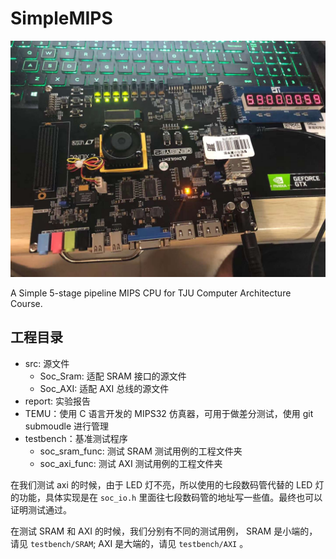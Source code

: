 # SimpleMIPS

![](run.jpg)

A Simple 5-stage pipeline MIPS CPU for TJU Computer Architecture Course.

## 工程目录
- src: 源文件
    - Soc_Sram: 适配 SRAM 接口的源文件
    - Soc_AXI: 适配 AXI 总线的源文件
- report: 实验报告
- TEMU：使用 C 语言开发的 MIPS32 仿真器，可用于做差分测试，使用 git submoudle 进行管理
- testbench：基准测试程序
    - soc_sram_func: 测试 SRAM 测试用例的工程文件夹
    - soc_axi_func: 测试 AXI 测试用例的工程文件夹

在我们测试 axi 的时候，由于 LED 灯不亮，所以使用的七段数码管代替的 LED 灯的功能，具体实现是在 `soc_io.h` 里面往七段数码管的地址写一些值。最终也可以证明测试通过。

在测试 SRAM 和 AXI 的时候，我们分别有不同的测试用例， SRAM 是小端的，请见 `testbench/SRAM`;  AXI 是大端的，请见 `testbench/AXI` 。
